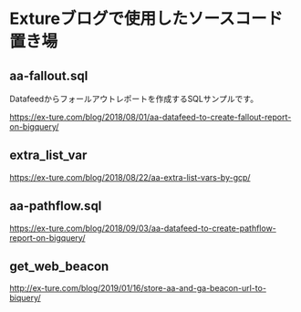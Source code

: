 # Extureブログで使用したソースコード置き場

## aa-fallout.sql

Datafeedからフォールアウトレポートを作成するSQLサンプルです。

https://ex-ture.com/blog/2018/08/01/aa-datafeed-to-create-fallout-report-on-bigquery/

## extra_list_var

https://ex-ture.com/blog/2018/08/22/aa-extra-list-vars-by-gcp/

## aa-pathflow.sql

https://ex-ture.com/blog/2018/09/03/aa-datafeed-to-create-pathflow-report-on-bigquery/

## get_web_beacon

http://ex-ture.com/blog/2019/01/16/store-aa-and-ga-beacon-url-to-biquery/
